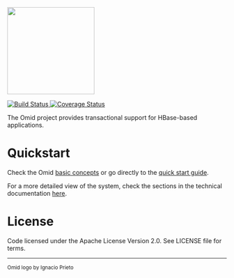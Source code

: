 <!--
  Licensed under the Apache License, Version 2.0 (the "License");
  you may not use this file except in compliance with the License.
  You may obtain a copy of the License at

      http://www.apache.org/licenses/LICENSE-2.0

  Unless required by applicable law or agreed to in writing, software
  distributed under the License is distributed on an "AS IS" BASIS,
  WITHOUT WARRANTIES OR CONDITIONS OF ANY KIND, either express or implied.
  See the License for the specific language governing permissions and
  limitations under the License.
-->
<img src="https://github.com/yahoo/omid/blob/master/doc/images/omid-logo.png" width="200">

[ ![Build Status](https://travis-ci.org/apache/incubator-omid.svg?branch=master) ](https://travis-ci.org/apache/incubator-omid) 
[ ![Coverage Status](https://coveralls.io/repos/github/apache/incubator-omid/badge.svg?branch=master) ](https://coveralls.io/github/apache/incubator-omid?branch=master)

The Omid project provides transactional support for HBase-based applications.

# Quickstart

Check the Omid [basic concepts](http://omid.incubator.apache.org/) or go directly
to the [quick start guide](http://omid.incubator.apache.org/quickstart.html).

For a more detailed view of the system, check the sections in the technical documentation [here](http://omid.incubator.apache.org/).

# License

Code licensed under the Apache License Version 2.0. See LICENSE file for terms.

-----------------------------------------------------------------------------------------------------------------------

<sup>Omid logo by Ignacio Prieto</sup>

